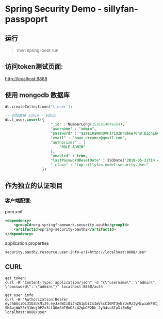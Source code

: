 # Spring Security Demo - sillyfan-passpoprt

## 运行

> mvn spring-boot run

## 访问token测试页面:

[http://localhost:8888](http://localhost:8888)

## 使用 mongodb 数据库

```sql
db.createCollectiomn('t_user');

-- 初始数据 admin - admin
db.t_user.insert({
                     "_id" : NumberLong(1526914049264),
                     "username" : "admin",
                     "password" : "$2a$10$NmROVPir1O2DrBb6e70n8.B2qnE6dgOXNta6E9oih4FS/2u9JNNjG",
                     "email" : "huan.dreamer@gmail.com",
                     "authorizes" : [
                         "ROLE_ADMIN"
                     ],
                     "enabled" : true,
                     "lastPasswordResetDate" : ISODate("2018-05-21T14:47:29.492Z"),
                     "_class" : "top.sillyfan.model.security.User"
                 })
```

## 作为独立的认证项目

### 客户端配置:

pom.xml
```xml
<dependency>
    <groupId>org.springframework.security.oauth</groupId>
    <artifactId>spring-security-oauth2</artifactId>
</dependency>
```

application.properties
```properties
security.oauth2.resource.user-info-uri=http://localhost:8888/user
```


## CURL
```
get token: 
curl -H "Content-Type: application/json" -d "{\"username\": \"admin\", \"password\": \"admin\"}" localhost:8888/auth
```

```
get user info
curl -H "Authorization:Bearer eyJhbGciOiJIUzUxMiJ9.eyJzdWIiOiJhZG1pbiIsImV4cCI6MTUyNzUxMzIyMiwiaWF0IjoxNTI2OTA4NDIyfQ.8UFBW4rOmRldXJSBvic9KRgxKtj-SKAujWWZ3r31Wuj0PZx3LlQOmShTMnO8L42qbOP2Dh-2y34su8IpXiZmBg" localhost:8888/user
```
